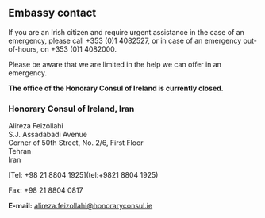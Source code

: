 ## Embassy contact

If you are an Irish citizen and require urgent assistance in the case of an emergency, please call +353 (0)1 4082527, or in case of an emergency out-of-hours, on +353 (0)1 4082000.

Please be aware that we are limited in the help we can offer in an emergency.

**The office of the Honorary Consul of Ireland is currently closed.**

### Honorary Consul of Ireland, Iran

Alireza Feizollahi   
S.J. Assadabadi Avenue   
Corner of 50th Street, No. 2/6, First Floor   
Tehran   
Iran

[Tel: +98 21 8804 1925](tel:+9821 8804 1925)

Fax: +98 21 8804 0817

**E-mail:** [alireza.feizollahi@honoraryconsul.ie](mailto:alireza.feizollahi@honoraryconsul.ie)